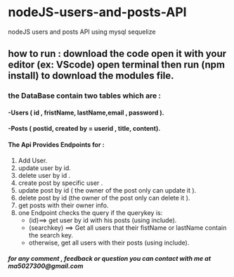 # nodeJS-users-and-posts-API
nodeJS users and posts API using mysql sequelize 

## how to run : download the code open it with your editor (ex: VScode) open terminal then run (npm install) to download the modules file.

### the DataBase contain two tables which are :
#### -Users ( id , fristName, lastName,email , password ).
#### -Posts ( postid, created by = userid , title, content).
#### The Api Provides Endpoints for : 
 
  1. Add User.
  2. update user by id.
  3. delete user by id .
  4. create post by specific user .
  5. update post by id ( the owner of the post only can update it ).
  6. delete post by id (the owner of the post only can delete it ).
  7. get posts with their owner info.
  8. one Endpoint checks the query if the querykey is:
     - (id)==> get user by id with his posts (using include).
     - (searchkey) ==> Get all users that their fistName or lastName contain the search key.
     - otherwise, get all users with their posts (using include).

##### for any comment , feedback or question you can *contact with me at* __ma5027300@gmail.com__
